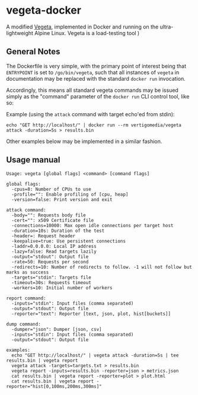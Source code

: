 # vegeta-docker
A modified [Vegeta](https://github.com/tsenart/vegeta), implemented in Docker and running on the ultra-lightweight Alpine Linux. Vegeta is a load-testing tool )

## General Notes

The Dockerfile is very simple, with the primary point of interest being that `ENTRYPOINT` is set to `/go/bin/vegeta`, such that all instances of `vegeta` in documentation may be replaced with the standard `docker run` invocation. 

Accordingly, this means all standard vegeta commands may be issued simply as the "command" parameter of the `docker run` CLI control tool, like so:

Example (using the `attack` command with target echo'ed from stdin):

`echo "GET http://localhost/" | docker run --rm vertigomedia/vegeta attack -duration=5s > results.bin`

Other examples below may be implemented in a similar fashion. 

## Usage manual
```
Usage: vegeta [global flags] <command> [command flags]

global flags:
  -cpus=8: Number of CPUs to use
  -profile="": Enable profiling of [cpu, heap]
  -version=false: Print version and exit

attack command:
  -body="": Requests body file
  -cert="": x509 Certificate file
  -connections=10000: Max open idle connections per target host
  -duration=10s: Duration of the test
  -header=: Request header
  -keepalive=true: Use persistent connections
  -laddr=0.0.0.0: Local IP address
  -lazy=false: Read targets lazily
  -output="stdout": Output file
  -rate=50: Requests per second
  -redirects=10: Number of redirects to follow. -1 will not follow but marks as success
  -targets="stdin": Targets file
  -timeout=30s: Requests timeout
  -workers=10: Initial number of workers

report command:
  -inputs="stdin": Input files (comma separated)
  -output="stdout": Output file
  -reporter="text": Reporter [text, json, plot, hist[buckets]]

dump command:
  -dumper="json": Dumper [json, csv]
  -inputs="stdin": Input files (comma separated)
  -output="stdout": Output file

examples:
  echo "GET http://localhost/" | vegeta attack -duration=5s | tee results.bin | vegeta report
  vegeta attack -targets=targets.txt > results.bin
  vegeta report -inputs=results.bin -reporter=json > metrics.json
  cat results.bin | vegeta report -reporter=plot > plot.html
  cat results.bin | vegeta report -reporter="hist[0,100ms,200ms,300ms]"
```
